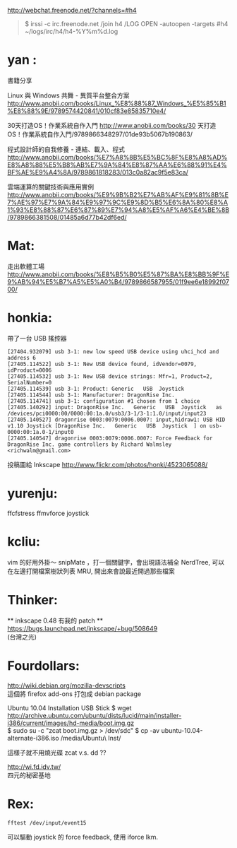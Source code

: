 <http://webchat.freenode.net/?channels=#h4>  
> $ irssi -c irc.freenode.net
> /join h4
> /LOG OPEN -autoopen -targets #h4  ~/logs/irc/h4/h4-%Y%m%d.log

# yan :

書籍分享

Linux 與 Windows 共舞 - 異質平台整合方案
<http://www.anobii.com/books/Linux_%E8%88%87_Windows_%E5%85%B1%E8%88%9E/9789574420841/010cf83e85835710e4/>  

30天打造OS！作業系統自作入門
<http://www.anobii.com/books/30>  天打造OS！作業系統自作入門/9789866348297/01de93b5067b190863/

程式設計師的自我修養 - 連結、載入、程式
<http://www.anobii.com/books/%E7%A8%8B%E5%BC%8F%E8%A8%AD%E8%A8%88%E5%B8%AB%E7%9A%84%E8%87%AA%E6%88%91%E4%BF%AE%E9%A4%8A/9789861818283/013c0a82ac9f5e83ca/>  

雲端運算的關鍵技術與應用實例
<http://www.anobii.com/books/%E9%9B%B2%E7%AB%AF%E9%81%8B%E7%AE%97%E7%9A%84%E9%97%9C%E9%8D%B5%E6%8A%80%E8%A1%93%E8%88%87%E6%87%89%E7%94%A8%E5%AF%A6%E4%BE%8B/9789866381508/01485a6d77b42df6ed/>  

# Mat:

走出軟體工場
<http://www.anobii.com/books/%E8%B5%B0%E5%87%BA%E8%BB%9F%E9%AB%94%E5%B7%A5%E5%A0%B4/9789866587955/01f9ee6e18992f0700/>  


# honkia:

帶了一台 USB 搖控器


    [27404.932079] usb 3-1: new low speed USB device using uhci_hcd and address 6
    [27405.114522] usb 3-1: New USB device found, idVendor=0079, idProduct=0006
    [27405.114532] usb 3-1: New USB device strings: Mfr=1, Product=2, SerialNumber=0
    [27405.114539] usb 3-1: Product: Generic   USB  Joystick  
    [27405.114544] usb 3-1: Manufacturer: DragonRise Inc.  
    [27405.114741] usb 3-1: configuration #1 chosen from 1 choice
    [27405.140292] input: DragonRise Inc.   Generic   USB  Joystick   as /devices/pci0000:00/0000:00:1a.0/usb3/3-1/3-1:1.0/input/input23
    [27405.140527] dragonrise 0003:0079:0006.0007: input,hidraw1: USB HID v1.10 Joystick [DragonRise Inc.   Generic   USB  Joystick  ] on usb-0000:00:1a.0-1/input0
    [27405.140547] dragonrise 0003:0079:0006.0007: Force Feedback for DragonRise Inc. game controllers by Richard Walmsley <richwalm@gmail.com>



投稿圖給 Inkscape <http://www.flickr.com/photos/honki/4523065088/>  

# yurenju:

ffcfstress
ffmvforce
joystick



# kcliu:

vim 的好用外掛～
snipMate ，打一個關鍵字，會出現語法補全
NerdTree, 可以在左邊打開檔案樹狀列表
MRU, 開出來會說最近開過那些檔案

# Thinker:

** inkscape 0.48 有我的 patch **
<https://bugs.launchpad.net/inkscape/+bug/508649>  
(台灣之光)

# Fourdollars:

<http://wiki.debian.org/mozilla-devscripts>  
這個將 firefox add-ons 打包成 debian package

Ubuntu 10.04 Installation USB Stick
$ wget <http://archive.ubuntu.com/ubuntu/dists/lucid/main/installer-i386/current/images/hd-media/boot.img.gz>  
$ sudo su -c "zcat boot.img.gz > /dev/sdc"
$ cp -av ubuntu-10.04-alternate-i386.iso /media/Ubuntu\ Inst/

這樣子就不用燒光碟
zcat v.s. dd ??

<http://wi.fd.idv.tw/>  
四元的秘密基地

# Rex:


    fftest /dev/input/event15

可以驅動 joystick 的 force feedback, 使用 iforce lkm.
